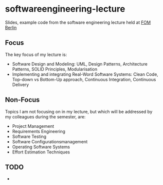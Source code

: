 # softwareengineering-lecture
Slides, example code from the software engineering lecture held at [FOM Berlin](https://www.fom.de/studiengaenge/it-management/bachelor-studiengaenge/informatik/_produkte;inhalte.html)

## Focus

The key focus of my lecture is:

- Software Design and Modeling: UML, Design Patterns, Architecture Patterns, SOLID Principles, Modularisation
- Implementing and integrating Real-Word Software Systems: Clean Code, Top-down vs Bottom-Up approach, Continuous Integration, Continuous Delivery

## Non-Focus

Topics I am not focusing on in my lecture, but which will be addressed by my colleagues during the semester, are:

- Project Management
- Requirements Engineering
- Software Testing
- Software Configurationsmanagement
- Operating Software Systems
- Effort Estimation Techniques

## TODO
- 
